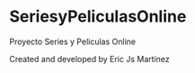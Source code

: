 # SeriesyPeliculasOnline
Proyecto Series y Peliculas Online

Created and developed by Eric Js Martínez
